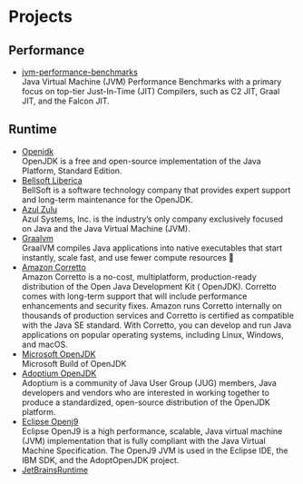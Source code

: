# Projects

## Performance

- [jvm-performance-benchmarks](https://github.com/ionutbalosin/jvm-performance-benchmarks)
  <br/>Java Virtual Machine (JVM) Performance Benchmarks with a primary focus on top-tier Just-In-Time (JIT) Compilers,
  such as C2 JIT, Graal JIT, and the Falcon JIT.

## Runtime

- [Openjdk](https://openjdk.org/)
  <br/>OpenJDK is a free and open-source implementation of the Java Platform, Standard Edition.
- [Bellsoft Liberica](https://bell-sw.com/libericajdk/)
  <br/>BellSoft is a software technology company that provides expert support and long-term maintenance for the OpenJDK.
- [Azul Zulu](https://www.azul.com/)
  <br/>Azul Systems, Inc. is the industry’s only company exclusively focused on Java and the Java Virtual Machine (JVM).
- [Graalvm](https://www.graalvm.org/)
  <br/>GraalVM compiles Java applications into native executables that start instantly, scale fast, and use fewer
  compute resources 🚀
- [Amazon Corretto](https://aws.amazon.com/corretto)
  <br/>Amazon Corretto is a no-cost, multiplatform, production-ready distribution of the Open Java Development Kit (
  OpenJDK). Corretto comes with long-term support that will include performance enhancements and security fixes. Amazon
  runs Corretto internally on thousands of production services and Corretto is certified as compatible with the Java SE
  standard. With Corretto, you can develop and run Java applications on popular operating systems, including Linux,
  Windows, and macOS.
- [Microsoft OpenJDK](https://www.microsoft.com/openjdk)
  <br/>Microsoft Build of OpenJDK
- [Adoptium OpenJDK](https://adoptium.net/)
  <br/>Adoptium is a community of Java User Group (JUG) members, Java developers and vendors who are interested in
  working together to produce a standardized, open-source distribution of the OpenJDK platform.
- [Eclipse Openj9](https://eclipse.dev/openj9/)
  <br/>Eclipse OpenJ9 is a high performance, scalable, Java virtual machine (JVM) implementation that is fully compliant
  with the Java Virtual Machine Specification. The OpenJ9 JVM is used in the Eclipse IDE, the IBM SDK, and the
  AdoptOpenJDK
  project.
- [JetBrainsRuntime](https://github.com/JetBrains/JetBrainsRuntime)
